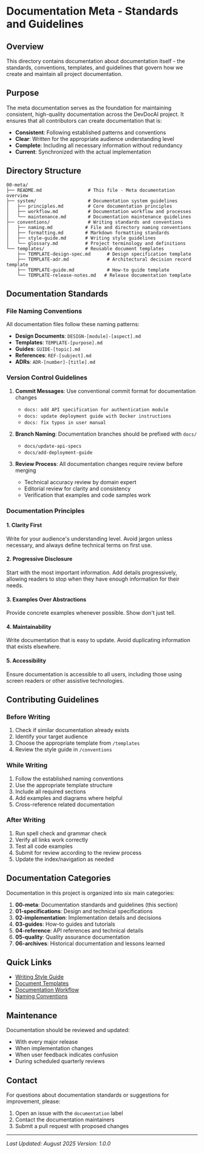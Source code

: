 # Documentation Meta - Standards and Guidelines

## Overview

This directory contains documentation about documentation itself - the standards, conventions, templates, and guidelines that govern how we create and maintain all project documentation.

## Purpose

The meta documentation serves as the foundation for maintaining consistent, high-quality documentation across the DevDocAI project. It ensures that all contributors can create documentation that is:

- **Consistent**: Following established patterns and conventions
- **Clear**: Written for the appropriate audience understanding level
- **Complete**: Including all necessary information without redundancy
- **Current**: Synchronized with the actual implementation

## Directory Structure

```
00-meta/
├── README.md                 # This file - Meta documentation overview
├── system/                   # Documentation system guidelines
│   ├── principles.md         # Core documentation principles
│   ├── workflow.md           # Documentation workflow and processes
│   └── maintenance.md        # Documentation maintenance guidelines
├── conventions/              # Writing standards and conventions
│   ├── naming.md            # File and directory naming conventions
│   ├── formatting.md        # Markdown formatting standards
│   ├── style-guide.md       # Writing style guidelines
│   └── glossary.md          # Project terminology and definitions
└── templates/               # Reusable document templates
    ├── TEMPLATE-design-spec.md      # Design specification template
    ├── TEMPLATE-adr.md              # Architectural decision record template
    ├── TEMPLATE-guide.md            # How-to guide template
    └── TEMPLATE-release-notes.md   # Release documentation template
```

## Documentation Standards

### File Naming Conventions

All documentation files follow these naming patterns:

- **Design Documents**: `DESIGN-[module]-[aspect].md`
- **Templates**: `TEMPLATE-[purpose].md`
- **Guides**: `GUIDE-[topic].md`
- **References**: `REF-[subject].md`
- **ADRs**: `ADR-[number]-[title].md`

### Version Control Guidelines

1. **Commit Messages**: Use conventional commit format for documentation changes
   - `docs: add API specification for authentication module`
   - `docs: update deployment guide with Docker instructions`
   - `docs: fix typos in user manual`

2. **Branch Naming**: Documentation branches should be prefixed with `docs/`
   - `docs/update-api-specs`
   - `docs/add-deployment-guide`

3. **Review Process**: All documentation changes require review before merging
   - Technical accuracy review by domain expert
   - Editorial review for clarity and consistency
   - Verification that examples and code samples work

### Documentation Principles

#### 1. Clarity First
Write for your audience's understanding level. Avoid jargon unless necessary, and always define technical terms on first use.

#### 2. Progressive Disclosure
Start with the most important information. Add details progressively, allowing readers to stop when they have enough information for their needs.

#### 3. Examples Over Abstractions
Provide concrete examples whenever possible. Show don't just tell.

#### 4. Maintainability
Write documentation that is easy to update. Avoid duplicating information that exists elsewhere.

#### 5. Accessibility
Ensure documentation is accessible to all users, including those using screen readers or other assistive technologies.

## Contributing Guidelines

### Before Writing

1. Check if similar documentation already exists
2. Identify your target audience
3. Choose the appropriate template from `/templates`
4. Review the style guide in `/conventions`

### While Writing

1. Follow the established naming conventions
2. Use the appropriate template structure
3. Include all required sections
4. Add examples and diagrams where helpful
5. Cross-reference related documentation

### After Writing

1. Run spell check and grammar check
2. Verify all links work correctly
3. Test all code examples
4. Submit for review according to the review process
5. Update the index/navigation as needed

## Documentation Categories

Documentation in this project is organized into six main categories:

1. **00-meta**: Documentation standards and guidelines (this section)
2. **01-specifications**: Design and technical specifications
3. **02-implementation**: Implementation details and decisions
4. **03-guides**: How-to guides and tutorials
5. **04-reference**: API references and technical details
6. **05-quality**: Quality assurance documentation
7. **06-archives**: Historical documentation and lessons learned

## Quick Links

- [Writing Style Guide](conventions/style-guide.md)
- [Document Templates](templates/)
- [Documentation Workflow](system/workflow.md)
- [Naming Conventions](conventions/naming.md)

## Maintenance

Documentation should be reviewed and updated:
- With every major release
- When implementation changes
- When user feedback indicates confusion
- During scheduled quarterly reviews

## Contact

For questions about documentation standards or suggestions for improvement, please:
1. Open an issue with the `documentation` label
2. Contact the documentation maintainers
3. Submit a pull request with proposed changes

---

*Last Updated: August 2025*
*Version: 1.0.0*